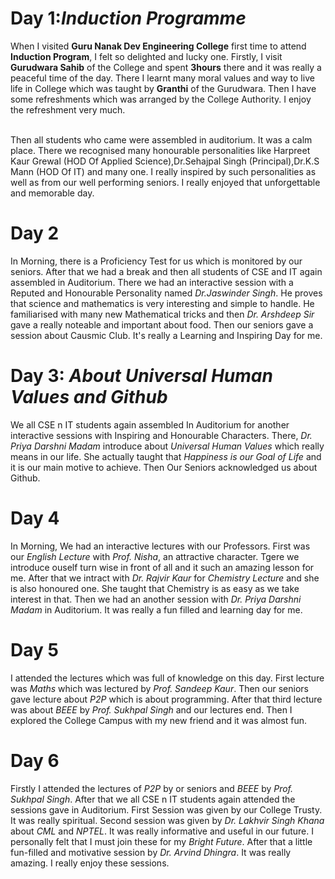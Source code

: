 # Day 1:_Induction Programme_
   When I visited **Guru Nanak Dev Engineering College** first time to attend **Induction Program**, I felt so delighted and lucky one. Firstly, I visit **Gurudwara Sahib** of the College and spent **3hours**
 there and it was really a peaceful time of the day. There I learnt many moral values and way to live life in College which was taught by **Granthi** of the Gurudwara. Then I have some refreshments which was arranged by the College Authority. I enjoy the refreshment very much. 
 
 <br>
    Then all students who came were assembled in auditorium. It was a calm place. There we recognised many honourable
personalities like Harpreet Kaur Grewal (HOD Of Applied Science),Dr.Sehajpal Singh (Principal),Dr.K.S Mann (HOD Of IT) and many one. I really inspired by such personalities as well as from our well performing seniors. I really enjoyed that unforgettable and memorable day.

# Day 2
  In Morning, there is a Proficiency Test for us which is monitored by our seniors. After that we had a break and then all students of CSE and IT again assembled in Auditorium. There we had an interactive session with a Reputed and Honourable Personality named _Dr.Jaswinder Singh_. He proves that science and mathematics is very interesting and simple to handle. He familiarised with many new Mathematical tricks and then _Dr. Arshdeep Sir_ gave a really noteable and important about food. Then our seniors gave a session about Causmic Club. It's really a Learning and Inspiring Day for me.

# Day 3: _About Universal Human Values and Github_
   We all CSE n IT students again assembled In Auditorium for another interactive sessions with Inspiring and Honourable Characters. There, _Dr. Priya Darshni Madam_ introduce about _Universal Human Values_ which really means in our life. She actually taught that _Happiness is our Goal of Life_ and it is our main motive to achieve. Then Our Seniors acknowledged us about Github.

# Day 4
   In Morning, We had an interactive lectures with our Professors. First was our _English Lecture_ with _Prof. Nisha_, an attractive character. Tgere we introduce ouself turn wise in front of all and it such an amazing lesson for me. After that we intract with _Dr. Rajvir Kaur_ for _Chemistry Lecture_ and she is also honoured one. She taught that Chemistry is as easy as we take interest in that. Then we had an another session with _Dr. Priya Darshni Madam_ in Auditorium. It was really a fun filled and learning day for me.

# Day 5
  I attended the lectures which was full of knowledge on this day. First lecture was _Maths_ which was lectured by _Prof. Sandeep Kaur_. Then our seniors gave lecture about _P2P_ which is about programming. After that third lecture was about _BEEE_ by _Prof. Sukhpal Singh_ and our lectures end. Then I explored the College Campus with my new friend and it was almost fun.

# Day 6
  Firstly I attended the lectures of _P2P_ by or seniors and _BEEE_ by _Prof. Sukhpal Singh_. After that we all CSE n IT students again attended the sessions gave in Auditorium. First Session was given by our College Trusty. It was really spiritual. Second session was given by _Dr. Lakhvir Singh Khana_ about _CML_ and _NPTEL_. It was really informative and useful in our future. I personally felt that I must join these for my _Bright Future_. After that a little fun-filled and motivative session by _Dr. Arvind Dhingra_. It was really amazing. I really enjoy these sessions.
